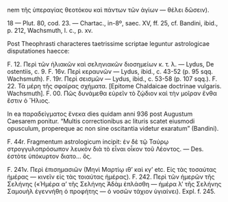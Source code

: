 nem τῆς ὑπεραγίας θεοτόκου καὶ πάντων τῶν ἁγίων — θέλει δῶσειν).

18 — Plut. 80, cod. 23. — Chartac., in-8º, saec. XV, ff. 25, cf. Bandini, ibid., p. 212, Wachsmuth, l. c., p. xv.

Post Theophrasti characteres taetrissime scriptae leguntur astrologicae disputationes haecce:

F. 12.	Περὶ τῶν ἡλιακῶν καὶ σεληνιακῶν διοσημείων κ. τ. λ. — Lydus, De ostentiis, c. 9.
F. 16v.	Περὶ κεραυνῶν — Lydus, ibid., c. 43-52 (p. 95 sqq. Wachsmuth).
F. 19r.	Περὶ σεισμῶν — Lydus, ibid., c. 53-58 (p. 107 sqq.).
F. 22.	Τὰ μέρη τῆς σφαίρας σχήματα. [Epitome Chaldaicae doctrinae vulgaris. Wachsmuth].
F. 00.	Πῶς δυνάμεθα εὑρεῖν τὸ ζῴδιον καὶ τὴν μοῖραν ἔνθα ἔστιν ὁ Ἥλιος.

In ea παραδείγματος ἕνεκα dies quidam anni 936 post Augustum Caesarem ponitur. “Multis correctionibus ac lituris scatet eiusmodi opusculum, propereque ac non sine oscitantia videtur exaratum” (Bandini).

F. 44r.	Fragmentum astrologicum incipit: ἐν δὲ τῷ Ταύρῳ στρογγυλοπρόσωπον λευκὸν διὰ τὸ εἶναι οἶκον τοῦ Λέοντος. — Des. ἐστὸτε ὑπόκυρτον διατο... ὅς.

F. 241v.	Περὶ ἐπισημασιῶν (Μηνὶ Μαρτίῳ ιθ’ καὶ κγ’ etc. Εἰς τὰς τοσαύτας ἡμέρας — κινεῖν εἰς τὰς τοιαύτας ἡμέρας).
F. 242.	Περὶ τῶν ἡμερῶν τῆς Σελήνης («Ἡμέρα α’ τῆς Σελήνης Ἀδὰμ ἐπλάσθη — ἡμέρα λ’ τῆς Σελήνης Σαμουὴλ ἐγεννήθη ὁ προφήτης — ὁ νοσῶν τάχιον ὑγιαίνει). Expl. f. 245.